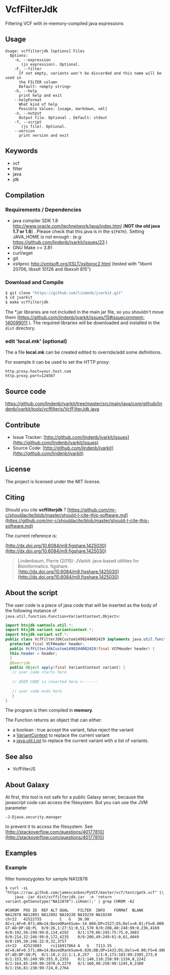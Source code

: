 # VcfFilterJdk

Filtering VCF with in-memory-compiled java expressions


## Usage

```
Usage: vcffilterjdk [options] Files
  Options:
    -e, --expression
       (js expression). Optional.
    -F, --filter
      If not empty, variants won't be discarded and this name will be used in 
      the FILTER column
      Default: <empty string>
    -h, --help
      print help and exit
    --helpFormat
      What kind of help
      Possible Values: [usage, markdown, xml]
    -o, --output
      Output file. Optional . Default: stdout
    -f, --script
       (js file). Optional.
    --version
      print version and exit

```


## Keywords

 * vcf
 * filter
 * java
 * jdk


## Compilation

### Requirements / Dependencies

* java compiler SDK 1.8 http://www.oracle.com/technetwork/java/index.html (**NOT the old java 1.7 or 1.6**) . Please check that this java is in the `${PATH}`. Setting JAVA_HOME is not enough : (e.g: https://github.com/lindenb/jvarkit/issues/23 )
* GNU Make >= 3.81
* curl/wget
* git
* xsltproc http://xmlsoft.org/XSLT/xsltproc2.html (tested with "libxml 20706, libxslt 10126 and libexslt 815")


### Download and Compile

```bash
$ git clone "https://github.com/lindenb/jvarkit.git"
$ cd jvarkit
$ make vcffilterjdk
```

The *.jar libraries are not included in the main jar file, so you shouldn't move them (https://github.com/lindenb/jvarkit/issues/15#issuecomment-140099011 ).
The required libraries will be downloaded and installed in the `dist` directory.

### edit 'local.mk' (optional)

The a file **local.mk** can be created edited to override/add some definitions.

For example it can be used to set the HTTP proxy:

```
http.proxy.host=your.host.com
http.proxy.port=124567
```
## Source code 

[https://github.com/lindenb/jvarkit/tree/master/src/main/java/com/github/lindenb/jvarkit/tools/vcffilterjs/VcfFilterJdk.java
](https://github.com/lindenb/jvarkit/tree/master/src/main/java/com/github/lindenb/jvarkit/tools/vcffilterjs/VcfFilterJdk.java
)
## Contribute

- Issue Tracker: [http://github.com/lindenb/jvarkit/issues](http://github.com/lindenb/jvarkit/issues)
- Source Code: [http://github.com/lindenb/jvarkit](http://github.com/lindenb/jvarkit)

## License

The project is licensed under the MIT license.

## Citing

Should you cite **vcffilterjdk** ? [https://github.com/mr-c/shouldacite/blob/master/should-I-cite-this-software.md](https://github.com/mr-c/shouldacite/blob/master/should-I-cite-this-software.md)

The current reference is:

[http://dx.doi.org/10.6084/m9.figshare.1425030](http://dx.doi.org/10.6084/m9.figshare.1425030)

> Lindenbaum, Pierre (2015): JVarkit: java-based utilities for Bioinformatics. figshare.
> [http://dx.doi.org/10.6084/m9.figshare.1425030](http://dx.doi.org/10.6084/m9.figshare.1425030)




## About the script


The user code is a piece of java code that will be inserted as the body of the following instance of `java.util.function.Function<VariantContext,Object>`:

```java
import htsjdk.samtools.util.*;
import htsjdk.variant.variantcontext.*;
import htsjdk.variant.vcf.*;
public class VcfFilterJdkCustom1499244002429 implements java.util.function.Function<VariantContext, Object> {
  protected final VCFHeader header;
  public VcfFilterJdkCustom1499244002429(final VCFHeader header) {
  this.header = header;
  }
  @Override
  public Object apply(final VariantContext variant) {
   // user code starts here
   
   // USER CODE is inserted here <-------
   
   // user code ends here
   }
}
```

The program is then compiled in **memory**.

The Function returns an object that can either:


* a boolean : true accept the variant, false reject the variant
* a [VariantContext](https://samtools.github.io/htsjdk/javadoc/htsjdk/htsjdk/variant/variantcontext/VariantContext.html) to replace the current variant
* a [java.util.List<VariantContext>](https://samtools.github.io/htsjdk/javadoc/htsjdk/htsjdk/variant/variantcontext/VariantContext.html) to replace the current variant with a list of variants.

## See also

* VcfFilterJS

## About Galaxy

At first, this tool is not safe for a public Galaxy server, because the javascript code can access the filesystem.
But you can use the JVM parameter

```
-J-Djava.security.manager
```

to prevent it to access the filesystem. See [http://stackoverflow.com/questions/40177810](http://stackoverflow.com/questions/40177810)


##  Examples


###  Example

filter homozygotes for sample NA12878


```
$ curl -sL "https://raw.github.com/jamescasbon/PyVCF/master/vcf/test/gatk.vcf" |\
	java -jar dist/vcffilterjdk.jar  -e 'return variant.getGenotype("NA12878").isHom();' | grep CHROM -A2

#CHROM	POS	ID	REF	ALT	QUAL	FILTER	INFO	FORMAT	BLANK	NA12878	NA12891	NA12892	NA19238	NA19239	NA19240
chr22	42522755	.	C	G	36.98	.	AC=1;AF=0.071;AN=14;BaseQRankSum=-14.866;DP=1527;DS;Dels=0.01;FS=0.000;HRun=0;HaplotypeScore=253.4254;MQ=197.36;MQ0=2;MQRankSum=-10.810;QD=0.15;ReadPosRankSum=-17.244	GT:AD:DP:GQ:PL	0/0:26,1:27:51:0,51,570	0/0:208,40:248:99:0,236,4169	0/0:192,56:249:99:0,114,4292	0/1:179,66:245:75:75,0,3683	0/0:214,32:246:99:0,172,4235	0/0:200,49:249:61:0,61,4049	0/0:195,50:246:32:0,32,3757
chr22	42523003	rs116917064	A	G	7113.55	.	AC=8;AF=0.571;AN=14;BaseQRankSum=6.026;DB;DP=1433;DS;Dels=0.00;FS=0.000;HRun=1;HaplotypeScore=101.7894;MQ=182.04;MQ0=0;MQRankSum=-2.501;QD=4.96;ReadPosRankSum=8.294	GT:AD:DP:GQ:PL	0/1:10,2:12:1:1,0,257	1/1:9,173:183:99:2385,273,0	0/1:153,95:249:99:355,0,2355	0/1:140,110:250:99:1334,0,2242	0/1:164,85:249:99:1070,0,2279	0/1:160,90:250:99:1245,0,2300	0/1:156,81:238:99:724,0,2764
```



